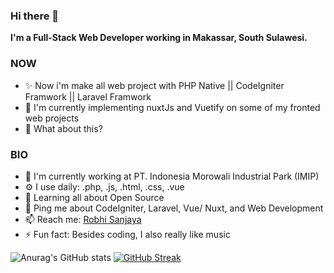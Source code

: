 ### Hi there 👋

**I'm a Full-Stack Web Developer working in Makassar, South Sulawesi.**

### NOW
- ✨ Now i'm make all web project with PHP Native || CodeIgniter Framwork || Laravel Framwork
- 📰 I'm currently implementing nuxtJs and Vuetify on some of my fronted web projects
- 🍑 What about this?

### BIO
- 🏢 I'm currently working at PT. Indonesia Morowali Industrial Park (IMIP)
- ⚙️ I use daily: .php, .js, .html, .css, .vue
- 🌱 Learning all about Open Source
- 💬 Ping me about CodeIgniter, Laravel, Vue/ Nuxt, and Web Development
- 📫 Reach me: [Robhi Sanjaya](https://www.linkedin.com/in/putu-robi-sanjaya/)
- ⚡️ Fun fact: Besides coding, I also really like music

![Anurag's GitHub stats](https://github-readme-stats.vercel.app/api?username=robhi2031&show_icons=true&theme=buefy)
[![GitHub Streak](https://streak-stats.demolab.com?user=robhi2031&theme=vue-dark&date_format=j%20M%5B%20Y%5D&mode=weekly)](https://git.io/streak-stats)
